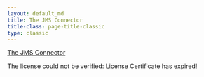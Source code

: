 ```yaml
---
layout: default_md
title: The JMS Connector 
title-class: page-title-classic
type: classic
---
```


[The JMS Connector](the-jms-connector)


The license could not be verified: License Certificate has expired!

